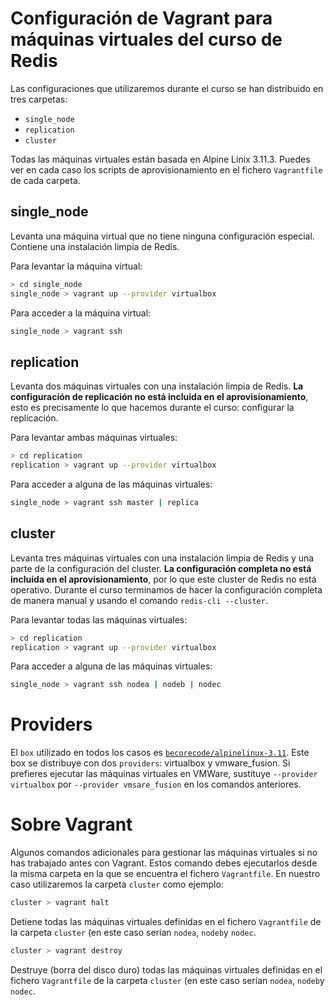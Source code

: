 # Configuración de Vagrant para máquinas virtuales del curso de Redis

Las configuraciones que utilizaremos durante el curso se han distribuido en tres carpetas:

* `single_node`
* `replication`
* `cluster`

Todas las máquinas virtuales están basada en Alpine Linix 3.11.3. Puedes ver en cada caso
los scripts de aprovisionamiento en el fichero `Vagrantfile` de cada carpeta.

## single_node

Levanta una máquina virtual que no tiene ninguna configuración especial. Contiene una instalación limpia de Redis.

Para levantar la máquina virtual:

```bash
> cd single_node
single_node > vagrant up --provider virtualbox
```

Para acceder a la máquina virtual:

```bash
single_node > vagrant ssh
```

## replication

Levanta dos máquinas virtuales con una instalación limpia de Redis. **La configuración de replicación
no está incluida en el aprovisionamiento**, esto es precisamente lo que hacemos durante el curso: 
configurar la replicación.

Para levantar ambas máquinas virtuales:

```bash
> cd replication
replication > vagrant up --provider virtualbox
```

Para acceder a alguna de las máquinas virtuales:

```bash
single_node > vagrant ssh master | replica
```


## cluster

Levanta tres máquinas virtuales con una instalación limpia de Redis y una parte de la configuración
del cluster. **La configuración completa no está incluida en el aprovisionamiento**, por lo que este
cluster de Redis no está operativo. Durante el curso terminamos de hacer la configuración completa
de manera manual y usando el comando `redis-cli --cluster`.

Para levantar todas las máquinas virtuales:
```bash
> cd replication
replication > vagrant up --provider virtualbox
```

Para acceder a alguna de las máquinas virtuales:

```bash
single_node > vagrant ssh nodea | nodeb | nodec
```

# Providers

El `box` utilizado en todos los casos es 
[`becorecode/alpinelinux-3.11`](https://app.vagrantup.com/becorecode/boxes/alpinelinux-3.11).
Este box se distribuye con dos `providers`: virtualbox y vmware_fusion. Si prefieres ejecutar
las máquinas virtuales en VMWare, sustituye `--provider virtualbox` por `--provider vmsare_fusion` 
en los comandos anteriores.

# Sobre Vagrant

Algunos comandos adicionales para gestionar las máquinas virtuales si no has trabajado antes con Vagrant. 
Estos comando debes ejecutarlos desde la misma carpeta en la que se encuentra el fichero `Vagrantfile`. En nuestro
caso utilizaremos la carpeta `cluster` como ejemplo:

```bash
cluster > vagrant halt
```

Detiene todas las máquinas virtuales definidas en el fichero `Vagrantfile` de la carpeta `cluster` (en este caso
serían `nodea`, `nodeb`y `nodec`.

```bash
cluster > vagrant destroy
```

Destruye (borra del disco duro) todas las máquinas virtuales definidas en el fichero `Vagrantfile` 
de la carpeta `cluster` (en este caso serían `nodea`, `nodeb`y `nodec`.




